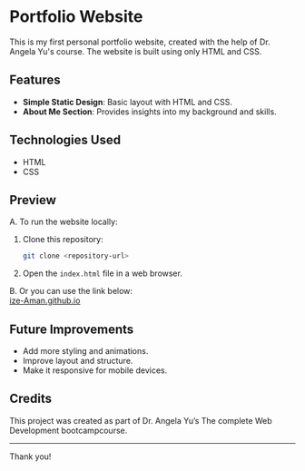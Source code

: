 # Portfolio Website

This is my first personal portfolio website, created with the help of Dr. Angela Yu's course. The website is built using only HTML and CSS.

## Features
- **Simple Static Design**: Basic layout with HTML and CSS.
- **About Me Section**: Provides insights into my background and skills.

## Technologies Used
- HTML
- CSS

## Preview
A. To run the website locally:
1. Clone this repository:
   ```bash
   git clone <repository-url>
   ```
2. Open the `index.html` file in a web browser. <br>

B. Or you can use the link below:<br>
[ize-Aman.github.io](https://ize-aman.github.io/)
## Future Improvements
- Add more styling and animations.
- Improve layout and structure.
- Make it responsive for mobile devices.

## Credits
This project was created as part of Dr. Angela Yu’s The complete Web Development bootcampcourse.

---
Thank you!